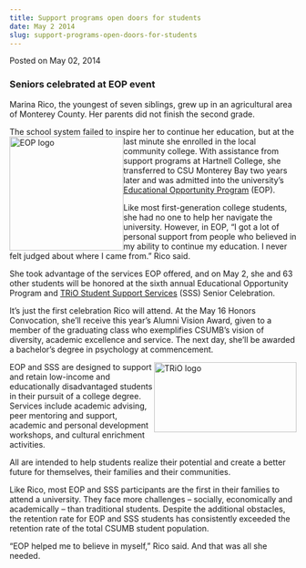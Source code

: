 ```yaml
---
title: Support programs open doors for students
date: May 2 2014
slug: support-programs-open-doors-for-students
---
```


 



<span class="date">Posted on May 02, 2014    </span>
<h3>Seniors celebrated at EOP event</h3>
<p>Marina Rico, the youngest of seven siblings, grew up in an
agricultural area of Monterey County. Her parents did not finish
the second grade.</p>
<p>The school system failed to inspire her to continue her
education, but at the last minute she enrolled&#xA0;<img alt="EOP logo" src="https://news.csumb.edu/sites/default/files/65/attachments/news/images/eop_copy_0.jpg" style="float:left; width:200px; height:200px">in the local
community college. With assistance from support programs at
Hartnell College, she transferred to CSU Monterey Bay two years
later and was admitted into the university&#x2019;s <a href="https://eosp.csumb.edu/educational-opportunity-program?_csumbsearch=EOP" rel="nofollow">Educational Opportunity Program</a> (EOP).</img></p>
<p>Like most first-generation college students, she had no one to
help her navigate the university. However, in EOP, &#x201C;I got a lot of
personal support from people who believed in my ability to continue
my education. I never felt judged about where I came from.&#x201D; Rico
said.</p>
<p>She took advantage of the services EOP offered, and on May 2,
she and 63 other students will be honored at the sixth annual
Educational Opportunity Program and <a href="https://eosp.csumb.edu/trio-student-support-services-sss" rel="nofollow">TRiO Student Support Services</a> (SSS) Senior
Celebration.</p>
<p>It&#x2019;s just the first celebration Rico will attend. At the May 16
Honors Convocation, she&#x2019;ll receive this year&#x2019;s Alumni Vision Award,
given to a member of the graduating class who exemplifies CSUMB&#x2019;s
vision of diversity, academic excellence and service. The next day,
she&#x2019;ll be awarded a bachelor&#x2019;s degree in psychology at
commencement.</p>
<p><img alt="TRiO logo" src="https://news.csumb.edu/sites/default/files/65/attachments/news/images/trio_logo_for_web.jpg" style="float:right; width:250px; height:123px">EOP and SSS are
designed to support and retain low-income and educationally
disadvantaged students in their pursuit of a college degree.
Services include academic advising, peer mentoring and support,
academic and personal development workshops, and cultural
enrichment activities.</img></p>
<p>All are intended to help students realize their potential and
create a better future for themselves, their families and their
communities.</p>
<p>Like Rico, most EOP and SSS participants are the first in their
families to attend a university. They face more challenges &#x2013;
socially, economically and academically &#x2013; than traditional
students. Despite the additional obstacles, the retention rate for
EOP and SSS students has consistently exceeded the retention rate
of the total CSUMB student population.</p>
<p>&#x201C;EOP helped me to believe in myself,&#x201D; Rico said. And that was
all she needed.<br>
&#xA0;</br></p>





```
